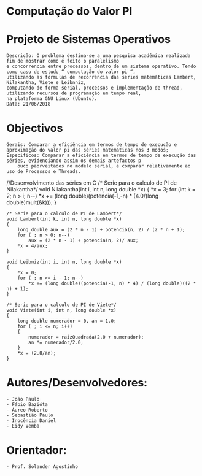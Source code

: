 # Computação do Valor PI


# Projeto de Sistemas Operativos
	
	Descrição: O problema destina-se a uma pesquisa acadêmica realizada fim de mostrar como é feito o paralelismo 
	e concorrencia entre processos, dentro de um sistema operativo. Tendo como caso de estudo “ computação do valor pi “, 
	utilizando as fórmulas de recorrência das séries matemáticas Lambert, Nilakantha, Viete e Leibnniz, 
	computando de forma serial, processos e implementação de thread, utilizando recursos de programação em tempo real, 
	na plataforma GNU Linux (Ubuntu).
	Data: 21/06/2018

# Objectivos
	Gerais: Comparar a eficiência em termos de tempo de execução e aproximação do valor pi das séries matematicas nos 3 modos;
	Especificos: Comparar a eficiência em termos de tempo de execução das séries, evidenciando assim os demais artefactos p
		ouco paorveitados no modelo serial, e comparar relativamente ao uso de Processos e Threads.  

//Desenvolvimento das séries em C
/* Serie para o calculo de PI de Nilakantha*/
    void Nilakantha(int i, int n, long double *x)
    {
        *x = 3;
		for (int k = 2; n > i; n--)
		    *x += (long double)(potencia(-1,-n) * (4.0/(long double)mult(&k)));
    }
    
    /* Serie para o calculo de PI de Lambert*/
    void Lambert(int k, int n, long double *x)
    {
        long double aux = (2 * n - 1) + potencia(n, 2) / (2 * n + 1);
		for ( ; n > 0; n--) 
		    aux = (2 * n - 1) + potencia(n, 2)/ aux;
		*x = 4/aux;
    }

    void Leibniz(int i, int n, long double *x)
    {
        *x = 0;
		for ( ; n >= i - 1; n--)
			*x += (long double)(potencia(-1, n) * 4) / (long double)((2 * n) + 1);
    }
    
    /* Serie para o calculo de PI de Viete*/
    void Viete(int i, int n, long double *x)
    {
	    long double numerador = 0, an = 1.0;
		for ( ; i <= n; i++)
		{
		    numerador = raizQuadrada(2.0 + numerador);
		    an *= numerador/2.0;
		}
		*x = (2.0/an);
    }

# Autores/Desenvolvedores:
	- João Paulo 
	- Fábio Bazióta   
	- Áureo Roberto 	    
	- Sebastião Paulo 
	- Inocência Daniel
	- Eidy Vemba 

# Orientador: 
	- Prof. Solander Agostinho
